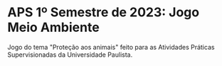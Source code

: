 # APS 1º Semestre de 2023: Jogo Meio Ambiente
Jogo do tema "Proteção aos animais" feito para as Atividades Práticas Supervisionadas da Universidade Paulista.
